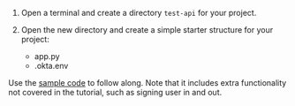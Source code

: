 1. Open a terminal and create a directory `test-api` for your project.
1. Open the new directory and create a simple starter structure for your project:

   * app.py
   * .okta.env

Use the [sample code](https://github.com/okta-samples/okta-php-api-quickstart) to follow along. Note that it includes extra functionality not covered in the tutorial, such as signing user in and out.

